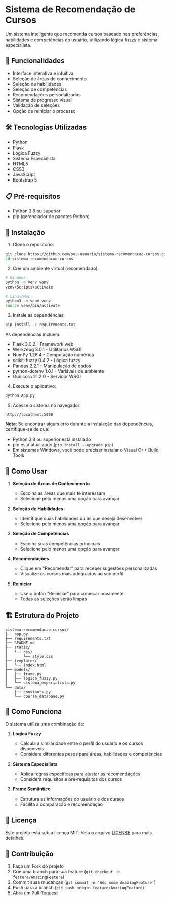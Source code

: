 # Sistema de Recomendação de Cursos

Um sistema inteligente que recomenda cursos baseado nas preferências, habilidades e competências do usuário, utilizando lógica fuzzy e sistema especialista.

## 🚀 Funcionalidades

- Interface interativa e intuitiva
- Seleção de áreas de conhecimento
- Seleção de habilidades
- Seleção de competências
- Recomendações personalizadas
- Sistema de progresso visual
- Validação de seleções
- Opção de reiniciar o processo

## 🛠️ Tecnologias Utilizadas

- Python
- Flask
- Lógica Fuzzy
- Sistema Especialista
- HTML5
- CSS3
- JavaScript
- Bootstrap 5

## 📋 Pré-requisitos

- Python 3.8 ou superior
- pip (gerenciador de pacotes Python)

## 🔧 Instalação

1. Clone o repositório:
```bash
git clone https://github.com/seu-usuario/sistema-recomendacao-cursos.git
cd sistema-recomendacao-cursos
```

2. Crie um ambiente virtual (recomendado):
```bash
# Windows
python -m venv venv
venv\Scripts\activate

# Linux/Mac
python3 -m venv venv
source venv/bin/activate
```

3. Instale as dependências:
```bash
pip install -r requirements.txt
```

As dependências incluem:
- Flask 3.0.2 - Framework web
- Werkzeug 3.0.1 - Utilitários WSGI
- NumPy 1.26.4 - Computação numérica
- scikit-fuzzy 0.4.2 - Lógica fuzzy
- Pandas 2.2.1 - Manipulação de dados
- python-dotenv 1.0.1 - Variáveis de ambiente
- Gunicorn 21.2.0 - Servidor WSGI

4. Execute o aplicativo:
```bash
python app.py
```

5. Acesse o sistema no navegador:
```
http://localhost:5000
```

**Nota**: Se encontrar algum erro durante a instalação das dependências, certifique-se de que:
- Python 3.8 ou superior está instalado
- pip está atualizado (`pip install --upgrade pip`)
- Em sistemas Windows, você pode precisar instalar o Visual C++ Build Tools

## 🎯 Como Usar

1. **Seleção de Áreas de Conhecimento**
   - Escolha as áreas que mais te interessam
   - Selecione pelo menos uma opção para avançar

2. **Seleção de Habilidades**
   - Identifique suas habilidades ou as que deseja desenvolver
   - Selecione pelo menos uma opção para avançar

3. **Seleção de Competências**
   - Escolha suas competências principais
   - Selecione pelo menos uma opção para avançar

4. **Recomendações**
   - Clique em "Recomendar" para receber sugestões personalizadas
   - Visualize os cursos mais adequados ao seu perfil

5. **Reiniciar**
   - Use o botão "Reiniciar" para começar novamente
   - Todas as seleções serão limpas

## 🏗️ Estrutura do Projeto

```
sistema-recomendacao-cursos/
├── app.py
├── requirements.txt
├── README.md
├── static/
│   └── css/
│       └── style.css
├── templates/
│   └── index.html
├── models/
│   ├── frame.py
│   ├── logica_fuzzy.py
│   └── sistema_especialista.py
└── data/
    ├── constants.py
    └── course_database.py
```

## 🤖 Como Funciona

O sistema utiliza uma combinação de:

1. **Lógica Fuzzy**
   - Calcula a similaridade entre o perfil do usuário e os cursos disponíveis
   - Considera diferentes pesos para áreas, habilidades e competências

2. **Sistema Especialista**
   - Aplica regras específicas para ajustar as recomendações
   - Considera requisitos e pré-requisitos dos cursos

3. **Frame Semântico**
   - Estrutura as informações do usuário e dos cursos
   - Facilita a comparação e recomendação

## 📝 Licença

Este projeto está sob a licença MIT. Veja o arquivo [LICENSE](LICENSE) para mais detalhes.

## 👥 Contribuição

1. Faça um Fork do projeto
2. Crie uma branch para sua feature (`git checkout -b feature/AmazingFeature`)
3. Commit suas mudanças (`git commit -m 'Add some AmazingFeature'`)
4. Push para a branch (`git push origin feature/AmazingFeature`)
5. Abra um Pull Request
